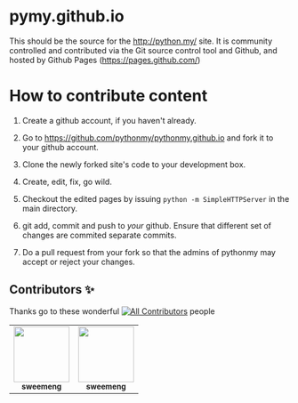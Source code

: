 pymy.github.io
==============

This should be the source for the http://python.my/ site. It is
community controlled and contributed via the Git source control tool
and Github, and hosted by Github Pages (https://pages.github.com/)

How to contribute content
=========================

1. Create a github account, if you haven't already.

2. Go to https://github.com/pythonmy/pythonmy.github.io and fork it to your github account.

3. Clone the newly forked site's code to your development box.

4. Create, edit, fix, go wild.

5. Checkout the edited pages by issuing `python -m SimpleHTTPServer` in the main directory.

6. git add, commit and push to *your* github. Ensure that different set of changes are commited separate commits.

7. Do a pull request from your fork so that the admins of pythonmy may accept or reject your changes.

## Contributors ✨
Thanks go to these wonderful [![All Contributors](https://img.shields.io/badge/9-green.svg?style=flat-square)](#contributors) people

<table>
  <tbody>
    <tr>
      <td align="center"><a href="https://github.com/sweemeng"><img src="https://avatars.githubusercontent.com/u/80779?v=4?s=100" width="100px;" alt=""/><br /><sub><b>sweemeng</b></sub></a></td>
      <td align="center"><a href="https://github.com/mavjs"><img src="https://avatars.githubusercontent.com/u/881987?v=4s=100" width="100px;" alt=""/><br /><sub><b>sweemeng</b></sub></a></td>
